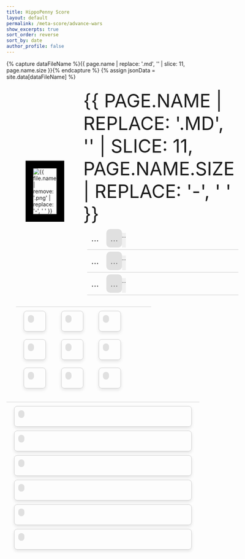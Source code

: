 ```yaml
---
title: HippoPenny Score
layout: default
permalink: /meta-score/advance-wars
show_excerpts: true
sort_order: reverse
sort_by: date
author_profile: false
---
```


<style>
  .top {
  display: flex;
  align-items: center; /* Căn giữa theo chiều dọc */
  max-width:99%;
  
}

.left {
  flex: 1; /* Đưa phần tử này tự mở rộng để chiếm hết không gian còn lại */
  border: 20px solid black; /* Thêm viền màu đen có độ rộng là 10px xung quanh phần tử */
  box-sizing: border-box; 
  margin-right: 10px;
   margin-left:50px ;
  
  
}

.right {
 flex: 1;
  text-align: left; /* Đặt vị trí của nội dung về bên trái */
  align-self: flex-start; /* Đặt vị trí của phần tử "right" ở trên cùng */
  text-transform: uppercase; /* Chuyển đổi chữ thành in hoa */
  font-size: 20px; /* Đặt cỡ chữ là 20px, bạn có thể điều chỉnh giá trị theo ý muốn */
   margin-left:30px ;

}
.load{
  display :none;
}
   .critic-score-container{
      display: flex;
      flex-wrap: wrap;
      margin-left:5%;
      border-bottom: 1px solid #ccc; /* Đường viền dưới mỗi score-box */
      padding-bottom: 5px; /* Khoảng cách giữa score-box và đường viền */
      margin-bottom: 5px; /* Khoảng cách giữa các phần tử */
    }

    .critic-box
     {
      /* Thêm kiểu chữ, màu sắc, padding, margin, v.v. */
      font-family: Arial, sans-serif;
      font-size: 16px;
      color: #333;
      padding: 5px;
      margin-right: 10px;
      
      /* Các thuộc tính khác tùy thuộc vào thiết kế của bạn */
    }

    .score-box {
      /* Tương tự, thêm kiểu chữ, màu sắc, padding, margin, v.v. */
      font-family: Arial, sans-serif;
      font-size: 14px;
      color: #777;
      background-color: #e0e0e0;
      padding: 8px;
      
       border-radius: 10px; /* Điều chỉnh giá trị để bo tròn góc */
      /* Các thuộc tính khác tùy thuộc vào thiết kế của bạn */
    }
     .comment-box{
      margin-top:10px;
      background-color: #f0f0f0; /* Màu nền cho ví dụ */
      box-sizing: border-box; /* Đảm bảo padding không làm thay đổi kích thước */
      font-size: 12px;
    }

    .middler{
      width:70%;
      margin: 5%;
      border-top: 1px solid #ccc; /* Đường viền dưới mỗi score-box */
    }
      .box-outer {
        display: flex;
        max-width: 1200px; /* Đặt giới hạn chiều rộng tối đa */
       flex-wrap: wrap;
       
    }

    .box-middle {
        display: flex;
        flex-wrap: wrap;
        gap: 20px; /* Khoảng cách giữa các card */
    }
 .score-critic-container {
        display: flex;
        flex-wrap: wrap;
    }
    .card {
      max-width:29%;
      flex-wrap: wrap;
        border: 1px solid #ccc;
        border-radius: 8px; /* Bo góc */
        padding: 10px;
        box-shadow: 0 4px 8px rgba(0, 0, 0, 0.1);
        margin: 10px 20px
    }

    .critic-box-middle {
        font-size: 24px;
        padding: 10px;
    }

    .score-box-middle {
        font-size: 18px;
        padding: 8px;
        color: #777;
        background-color: #e0e0e0;
        border-radius: 10px;
        font-size:24px; 
    }

    .comment-box-middle {
        font-size: 16px;
        padding: 6px;
    }
    .under{
      border-top: 1px solid #ccc;
    }
      .card-under {
      min-width:34%;
      flex-wrap: wrap;
        border: 1px solid #ccc;
        border-radius: 8px; /* Bo góc */
        padding: 10px;
        box-shadow: 0 4px 8px rgba(0, 0, 0, 0.1);
        margin: 10px 20px
    }
</style>

{% capture dataFileName %}{{  page.name | replace: '.md', '' | slice: 11, page.name.size  }}{% endcapture %}
{% assign jsonData = site.data[dataFileName] %}

<p id="loadobj" class="load" >{{jsonData}}</p>
<script>
var dataString  = document.getElementById("loadobj").innerText
var replacedString = dataString.replace(/=>/g, ":");
var objects = replacedString.match(/\{.*?\}/g);
var dataArray = objects.map(obj => JSON.parse(obj));


</script>



<div>

 <div class="gallery-item">
    <div class="top">
      <div class="left">
        <img src="/scores/{{ page.name | replace: '.md', '.png' }}" alt="{{ file.name | remove: '.png' | replace: '-', ' ' }}"/>
      </div> 
       <div class="right">
       <div style=" font-size: 48px;padding:10px">{{  page.name | replace: '.md', '' | slice: 11, page.name.size  | replace: '-', ' '   }}</div> 
       <!--  -->
       <div class="critic-score-container">
       <div id="critic-box1" class="critic-box" style=" font-size: 24px;padding:10px">...</div>
       <div id="score-box1" class="score-box" style=" font-size: 24px;padding:10px">...</div>
       <div id="comment-box1"  class="comment-box">...</div>
      </div> 
      <div class="critic-score-container">
       <div id="critic-box2"  class="critic-box" style=" font-size: 24px;padding:10px">...</div>
       <div id="score-box2"  class="score-box" style=" font-size: 24px;padding:10px">...</div>
       <div id="comment-box2" class="comment-box">...</div>
      </div> 
      <div class="critic-score-container">
       <div id="critic-box3"  class="critic-box" style=" font-size: 24px;padding:10px">...</div>
       <div id="score-box3"  class="score-box" style=" font-size: 24px;padding:10px">...</div>
       <div id="comment-box3" class="comment-box">...</div>
      </div> 
      </div> 
    <div>
    </div>
    </div>
<!-- end top -->
    <div class="middler">
   <div class="box-outer">
   <!-- card1 -->
    <div class="card">
    <div class="score-critic-container">
        <div id="score-box-middle1" class="score-box-middle"></div>
        <div id="critic-box-middle1" class="critic-box-middle"></div>
    </div>
    <div id="comment-box-middle1" class="comment-box-middle"></div>
    </div>
    <!-- card2 -->
        <div class="card">
    <div class="score-critic-container">
        <div  id="score-box-middle2"   class="score-box-middle"></div>
        <div id="critic-box-middle2" class="critic-box-middle"></div>
    </div>
    <div id="comment-box-middle2" class="comment-box-middle"></div>
    </div>
    <!--card3  -->
        <div class="card">
    <div class="score-critic-container">
        <div  id="score-box-middle3" class="score-box-middle"></div>
         <div id="critic-box-middle3" class="critic-box-middle"></div>
    </div>
       <div id="comment-box-middle3" class="comment-box-middle"></div>
    </div>
       <!--card4  -->
        <div class="card">
    <div class="score-critic-container">
        <div  id="score-box-middle4" class="score-box-middle"></div>
         <div id="critic-box-middle4" class="critic-box-middle"></div>
    </div>
       <div id="comment-box-middle4" class="comment-box-middle"></div>
    </div>
       <!--card5  -->
        <div class="card">
    <div class="score-critic-container">
        <div  id="score-box-middle5" class="score-box-middle"></div>
         <div id="critic-box-middle5" class="critic-box-middle"></div>
    </div>
       <div id="comment-box-middle5" class="comment-box-middle"></div>
    </div>
       <!--card6  -->
        <div class="card">
    <div class="score-critic-container">
        <div  id="score-box-middle6" class="score-box-middle"></div>
         <div id="critic-box-middle6" class="critic-box-middle"></div>
    </div>
       <div id="comment-box-middle6" class="comment-box-middle"></div>
    </div>
           <!--card7  -->
        <div class="card">
    <div class="score-critic-container">
        <div  id="score-box-middle7" class="score-box-middle"></div>
         <div id="critic-box-middle7" class="critic-box-middle"></div>
    </div>
       <div id="comment-box-middle7" class="comment-box-middle"></div>
    </div>
           <!--card8  -->
        <div class="card">
    <div class="score-critic-container">
        <div  id="score-box-middle8" class="score-box-middle"></div>
         <div id="critic-box-middle8" class="critic-box-middle"></div>
    </div>
       <div id="comment-box-middle8" class="comment-box-middle"></div>
    </div>
           <!--card9  -->
        <div class="card">
    <div class="score-critic-container">
        <div  id="score-box-middle9" class="score-box-middle"></div>
         <div id="critic-box-middle9" class="critic-box-middle"></div>
    </div>
       <div id="comment-box-middle9" class="comment-box-middle"></div>
    </div>
    <!-- end card -->
    </div>
    </div>
    <!--  -->
    <div class="under">
     <div class="card-under">
    <div class="score-critic-container">
        <div  id="score-box-middle10" class="score-box-middle"></div>
         <div id="critic-box-middle10" class="critic-box-middle"></div>
    </div>
       <div id="comment-box-middle10" class="comment-box-middle"></div>
    </div>
     <div class="card-under">
    <div class="score-critic-container">
        <div  id="score-box-middle11" class="score-box-middle"></div>
         <div id="critic-box-middle11" class="critic-box-middle"></div>
    </div>
       <div id="comment-box-middle11" class="comment-box-middle"></div>
    </div>
     <div class="card-under">
    <div class="score-critic-container">
        <div  id="score-box-middle12" class="score-box-middle"></div>
         <div id="critic-box-middle12" class="critic-box-middle"></div>
    </div>
       <div id="comment-box-middle12" class="comment-box-middle"></div>
    </div>
    <div class="card-under">
    <div class="score-critic-container">
        <div  id="score-box-middle13" class="score-box-middle"></div>
         <div id="critic-box-middle13" class="critic-box-middle"></div>
    </div>
       <div id="comment-box-middle13" class="comment-box-middle"></div>
    </div>
    <div class="card-under">
    <div class="score-critic-container">
        <div  id="score-box-middle14" class="score-box-middle"></div>
         <div id="critic-box-middle14" class="critic-box-middle"></div>
    </div>
       <div id="comment-box-middle14" class="comment-box-middle"></div>
    </div>
    <div class="card-under">
    <div class="score-critic-container">
        <div  id="score-box-middle15" class="score-box-middle"></div>
         <div id="critic-box-middle15" class="critic-box-middle"></div>
    </div>
       <div id="comment-box-middle15" class="comment-box-middle"></div>
    </div>
    </div>        
          

<script>
for(let i = 1 ; i <= 3 ; i++){
 document.getElementById(`critic-box${i}`).innerText = `${dataArray[i-1].Critic}`
 document.getElementById(`score-box${i}`).innerText = `${dataArray[i-1].Score}`
 document.getElementById(`comment-box${i}`).innerText = `${dataArray[i-1].Comment}`
}
for(let i = 1 ; i <= 15 ; i++){
 document.getElementById(`critic-box-middle${i}`).innerText = `${dataArray[i+3].Critic}`
 document.getElementById(`score-box-middle${i}`).innerText = `${dataArray[i+3].Score}`
 document.getElementById(`comment-box-middle${i}`).innerText = `${dataArray[i+3].Comment}`
}


</script>

</div>

